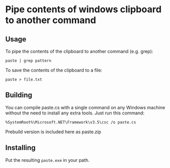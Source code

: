 # Pipe contents of windows clipboard to another command

## Usage

To pipe the contents of the clipboard to another command (e.g. grep):

    paste | grep pattern

To save the contents of the clipboard to a file:

    paste > file.txt

## Building

You can compile paste.cs with a single command on any Windows machine without
the need to install any extra tools. Just run this command:

    %SystemRoot%\Microsoft.NET\Framework\v3.5\csc /o paste.cs

Prebuild version is included here as paste.zip

## Installing

Put the resulting `paste.exe` in your path.
